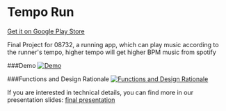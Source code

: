 # Tempo Run
[Get it on Google Play Store](https://play.google.com/store/apps/details?id=ebiz.cmu.edu.heartrun)


Final Project for 08732, a running app, which can play music according to the runner's tempo, higher tempo will get higher BPM music from spotify



###Demo
[![Demo](http://img.youtube.com/vi/uvR9t8g48L0/0.jpg)](http://www.youtube.com/watch?v=uvR9t8g48L0)

###Functions and Design Rationale
[![Functions and Design Rationale](http://img.youtube.com/vi/mPtsPoCE88Y/0.jpg)](http://www.youtube.com/watch?v=mPtsPoCE88Y#t=1m59s)

If you are interested in technical details, you can find more in our presentation slides:  [final presentation](https://www.dropbox.com/s/0sc7ru3djlm069m/08723M_Final%20PT_team9.pptx?dl=0)

